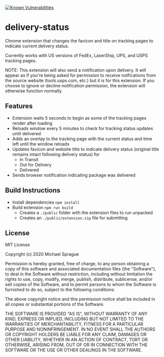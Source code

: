 [![Known Vulnerabilities](https://snyk.io/test/github/mikesprague/delivery-status/badge.svg?targetFile=package.json)](https://snyk.io/test/github/mikesprague/clean-start?targetFile=package.json)

# delivery-status

Chrome extension that changes the favicon and title on tracking pages to indicate current delivery status.

Currently works with US versions of FedEx, LaserShip, UPS, and USPS tracking pages.

NOTE: This extension will also send a notification upon delivery. It will appear as if you're being asked for
permission to receive notfications from the source website (tools.usps.com, etc.) but it is for this extension.
If you choose to ignore or decline notification permission, the extension will otherwise function normally.

## Features

- Extension waits 5 seconds to begin as some of the tracking pages render after loading
- Reloads window every 5 minutes to check for tracking status updates until delivered
- Adds an overlay to the tracking page with the current status and time left until the window reloads
- Updates favicon and website title to indicate delivery status (original title remains intact following delivery status) for
  - In Transit
  - Out for Delivery
  - Delivered
- Sends browser notification indicating package was delivered

## Build Instructions

- Install dependencies `npm install`
- Build extension `npm run build`
  - Creates a `./public` folder with the extension files to run unpacked
  - Creates an `./public/extension.zip` file for submitting

## License

MIT License

Copyright (c) 2020 Michael Sprague

Permission is hereby granted, free of charge, to any person obtaining a copy
of this software and associated documentation files (the "Software"), to deal
in the Software without restriction, including without limitation the rights
to use, copy, modify, merge, publish, distribute, sublicense, and/or sell
copies of the Software, and to permit persons to whom the Software is
furnished to do so, subject to the following conditions:

The above copyright notice and this permission notice shall be included in all
copies or substantial portions of the Software.

THE SOFTWARE IS PROVIDED "AS IS", WITHOUT WARRANTY OF ANY KIND, EXPRESS OR
IMPLIED, INCLUDING BUT NOT LIMITED TO THE WARRANTIES OF MERCHANTABILITY,
FITNESS FOR A PARTICULAR PURPOSE AND NONINFRINGEMENT. IN NO EVENT SHALL THE
AUTHORS OR COPYRIGHT HOLDERS BE LIABLE FOR ANY CLAIM, DAMAGES OR OTHER
LIABILITY, WHETHER IN AN ACTION OF CONTRACT, TORT OR OTHERWISE, ARISING FROM,
OUT OF OR IN CONNECTION WITH THE SOFTWARE OR THE USE OR OTHER DEALINGS IN THE
SOFTWARE.
